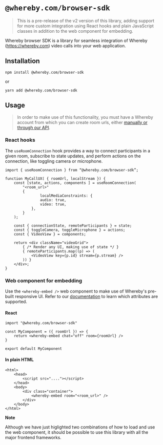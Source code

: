 # `@whereby.com/browser-sdk`

> This is a pre-release of the v2 version of this library, adding support for more custom integration using React hooks and plain JavaScript classes in addition to the web component for embedding.

Whereby browser SDK is a library for seamless integration of Whereby (https://whereby.com) video calls into your web application.

## Installation

```
npm install @whereby.com/browser-sdk
```
or
```
yarn add @whereby.com/browser-sdk
```

## Usage

> In order to make use of this functionality, you must have a Whereby account from which you can create room urls, either [manually or through our API](https://docs.whereby.com/creating-and-deleting-rooms).

### React hooks

The `useRoomConnection` hook provides a way to connect participants in a given room, subscribe to state updates, and perform actions on the connection, like toggling camera or microphone.

```
import { useRoomConnection } from “@whereby.com/browser-sdk”;

function MyCallUX( { roomUrl, localStream }) {
    const [state, actions, components ] = useRoomConnection(
        "<room_url>"
        {
                localMediaConstraints: {
                audio: true,
                video: true,
            },
        }
    );

    const { connectionState, remoteParticipants } = state;
    const { toggleCamera, toggleMicrophone } = actions;
    const { VideoView } = components;

    return <div className="videoGrid">
        { /* Render any UI, making use of state */ }
        { remoteParticipants.map((p) => (
            <VideoView key={p.id} stream={p.stream} />
        )) }
    </div>;
}

```

### Web component for embedding

Use the `<whereby-embed />` web component to make use of Whereby's pre-built responsive UI. Refer to our [documentation](https://docs.whereby.com/embedding-rooms/in-a-web-page/using-the-whereby-embed-element) to learn which attributes are supported.


#### React

```
import "@whereby.com/browser-sdk"

const MyComponent = ({ roomUrl }) => {
    return <whereby-embed chat="off" room={roomUrl} />
}

export default MyComponent

```

#### In plain HTML

```
<html>
    <head>
        <script src="...."></script>
    </head>
    <body>
        <div class="container">
            <whereby-embed room="<room_url>" />
        </div>
    </body>
</html>
```

**Note**

Although we have just higlighted two combinations of how to load and use the web component, it should be possible to use this library with all the major frontend frameworks.
